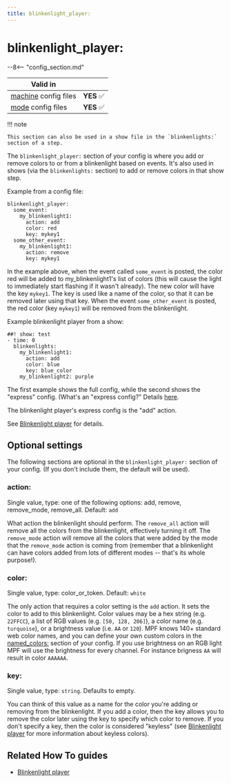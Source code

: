 ```yaml
---
title: blinkenlight_player:
---
```


# blinkenlight_player:


--8<-- "config_section.md"

| Valid in | |
|-----|:----:|
|[machine](instructions/machine_config.md) config files |**YES** :white_check_mark:|
|[mode](instructions/mode_config.md) config files|**YES** :white_check_mark:|

!!! note

    This section can also be used in a show file in the `blinkenlights:`
    section of a step.

The `blinkenlight_player:` section of your config is where you add or
remove colors to or from a blinkenlight based on events. It's also used
in shows (via the `blinkenlights:` section) to add or remove colors in
that show step.

Example from a config file:

``` mpf-config
blinkenlight_player:
  some_event:
    my_blinkenlight1:
      action: add
      color: red
      key: mykey1
  some_other_event:
    my_blinkenlight1:
      action: remove
      key: mykey1
```

In the example above, when the event called `some_event` is posted, the
color red will be added to my_blinkenlight1's list of colors (this will
cause the light to immediately start flashing if it wasn't already).
The new color will have the key `mykey1`. The key is used like a name of
the color, so that it can be removed later using that key. When the
event `some_other_event` is posted, the red color (key `mykey1`) will be
removed from the blinkenlight.

Example blinkenlight player from a show:

``` mpf-config
##! show: test
- time: 0
  blinkenlights:
    my_blinkenlight1:
      action: add
      color: blue
      key: blue_color
    my_blinkenlight2: purple
```

The first example shows the full config, while the second shows the
"express" config. (What's an "express config?" Details
[here](instructions/express_config.md).

The blinkenlight player's express config is the "add" action.

See [Blinkenlight player](../config_players/blinkenlight_player.md)
for details.

## Optional settings

The following sections are optional in the `blinkenlight_player:`
section of your config. (If you don't include them, the default will be
used).

### action:

Single value, type: one of the following options: add, remove,
remove_mode, remove_all. Default: `add`

What action the blinkenlight should perform. The `remove_all` action
will remove all the colors from the blinkenlight, effectively turning it
off. The `remove_mode` action will remove all the colors that were added
by the mode that the `remove_mode` action is coming from (remember that
a blinkenlight can have colors added from lots of different modes --
that's its whole purpose!).

### color:

Single value, type: color_or_token. Default: `white`

The only action that requires a color setting is the `add` action. It
sets the color to add to this blinkenlight. Color values may be a hex
string (e.g. `22FFCC`), a list of RGB values (e.g. `[50, 128, 206]`), a
color name (e.g. `turquoise`), or a brightness value (i.e. `AA` or
`120`). MPF knows 140+ standard web color names, and you can define your
own custom colors in the [named_colors:](named_colors.md) section of your config. If you use brightness on an RGB
light MPF will use the brightness for every channel. For instance
brigness `AA` will result in color `AAAAAA`.

### key:

Single value, type: `string`. Defaults to empty.

You can think of this value as a name for the color you're adding or
removing from the blinkenlight. If you add a color, then the key allows
you to remove the color later using the key to specify which color to
remove. If you don't specify a key, then the color is considered
"keyless" (see [Blinkenlight player](../config_players/blinkenlight_player.md) for more information about keyless colors).

## Related How To guides

* [Blinkenlight player](../config_players/blinkenlight_player.md)

